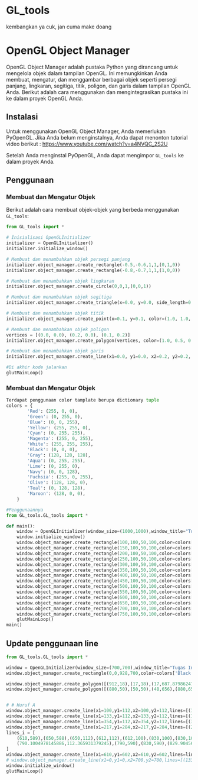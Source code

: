 # GL_tools
kembangkan ya cuk, jan cuma make doang

# OpenGL Object Manager

OpenGL Object Manager adalah pustaka Python yang dirancang untuk mengelola objek dalam tampilan OpenGL. Ini memungkinkan Anda membuat, mengatur, dan menggambar berbagai objek seperti persegi panjang, lingkaran, segitiga, titik, poligon, dan garis dalam tampilan OpenGL Anda. Berikut adalah cara menggunakan dan mengintegrasikan pustaka ini ke dalam proyek OpenGL Anda.

## Instalasi

Untuk menggunakan OpenGL Object Manager, Anda memerlukan PyOpenGL. Jika Anda belum menginstalnya, Anda dapat menonton tutorial video berikut : https://www.youtube.com/watch?v=a4NVQC_2S2U


Setelah Anda menginstal PyOpenGL, Anda dapat mengimpor `GL_tools` ke dalam proyek Anda.

## Penggunaan

### Membuat dan Mengatur Objek

Berikut adalah cara membuat objek-objek yang berbeda menggunakan `GL_tools`:

```python
from GL_tools import *

# Inisialisasi OpenGLInitializer
initializer = OpenGLInitializer()
initializer.initialize_window()

# Membuat dan menambahkan objek persegi panjang
initializer.object_manager.create_rectangle(-0.5,-0.6,1,1,(0,1,0))
initializer.object_manager.create_rectangle(-0.8,-0.7,1,1,(1,0,0))

# Membuat dan menambahkan objek lingkaran
initializer.object_manager.create_circle(0,0,1,(0,0,1))

# Membuat dan menambahkan objek segitiga
initializer.object_manager.create_triangle(x=0.0, y=0.0, side_length=0.2, color=(0.0, 1.0, 0.0))

# Membuat dan menambahkan objek titik
initializer.object_manager.create_point(x=0.1, y=0.1, color=(1.0, 1.0, 1.0))

# Membuat dan menambahkan objek poligon
vertices = [(0.0, 0.0), (0.2, 0.0), (0.1, 0.2)]
initializer.object_manager.create_polygon(vertices, color=(1.0, 0.5, 0.0))

# Membuat dan menambahkan objek garis
initializer.object_manager.create_line(x1=0.0, y1=0.0, x2=0.2, y2=0.2, color=(0.5, 0.5, 0.5))

#Di akhir kode jalankan
glutMainLoop()
```


### Membuat dan Mengatur Objek
```python
Terdapat penggunaan color tamplate berupa dictionary tuple
colors = {
        'Red': (255, 0, 0),
        'Green': (0, 255, 0),
        'Blue': (0, 0, 255),
        'Yellow': (255, 255, 0),
        'Cyan': (0, 255, 255),
        'Magenta': (255, 0, 255),
        'White': (255, 255, 255),
        'Black': (0, 0, 0),
        'Gray': (128, 128, 128),
        'Aqua': (0, 255, 255),
        'Lime': (0, 255, 0),
        'Navy': (0, 0, 128),
        'Fuchsia': (255, 0, 255),
        'Olive': (128, 128, 0),
        'Teal': (0, 128, 128),
        'Maroon': (128, 0, 0),
    }

#Penggunaannya
from GL_tools.GL_tools import *

def main():
    window = OpenGLInitializer(window_size=(1000,1000),window_title="Tugas Nama")
    window.initialize_window()
    window.object_manager.create_rectangle(100,100,50,100,color=colors['Red'])
    window.object_manager.create_rectangle(150,100,50,100,color=colors['White'])
    window.object_manager.create_rectangle(200,100,50,100,color=colors['Green'])
    window.object_manager.create_rectangle(250,100,50,100,color=colors['Blue'])
    window.object_manager.create_rectangle(300,100,50,100,color=colors['Yellow'])
    window.object_manager.create_rectangle(350,100,50,100,color=colors['Cyan'])
    window.object_manager.create_rectangle(400,100,50,100,color=colors['Magenta'])
    window.object_manager.create_rectangle(450,100,50,100,color=colors['Aqua'])
    window.object_manager.create_rectangle(500,100,50,100,color=colors['Lime'])
    window.object_manager.create_rectangle(550,100,50,100,color=colors['Navy'])
    window.object_manager.create_rectangle(600,100,50,100,color=colors['Fuchsia'])
    window.object_manager.create_rectangle(650,100,50,100,color=colors['Olive'])
    window.object_manager.create_rectangle(700,100,50,100,color=colors['Teal'])
    window.object_manager.create_rectangle(750,100,50,100,color=colors['Maroon'])
    glutMainLoop()
main()
```
## Update penggunaan line
```python
from GL_tools.GL_tools import *

window = OpenGLInitializer(window_size=(700,700),window_title="Tugas Inisial Nama",x_end=928,y_end=700)
window.object_manager.create_rectangle(0,0,928,700,color=colors['Black'])

window.object_manager.create_polygon([(912,18),(17,18),(17,687.8798624709378),(911.9829466302,687.8798624709378)])
window.object_manager.create_polygon([(880,50),(50,50),(48,656),(880,656)],color=colors['Black'])


# # Huruf A
window.object_manager.create_line(x1=100,y1=112,x2=100,y2=112,lines=[(100,112),(208,112),(208,100),(100,100)])
window.object_manager.create_line(x1=133,y1=112,x2=133,y2=112,lines=[(133,112),(316,606),(374,606),(554.9994130789462,112),(404.0259465963241,112),(352,268),(210,268),(155,112)])
window.object_manager.create_line(x1=354,y1=112,x2=354,y2=112,lines=[(354,100),(588,100),(588,112)])
window.object_manager.create_line(x1=217,y1=284,x2=217,y2=284,lines=[(284,469.5),(346.5,284)])
lines_i = [
    (610,589),(650,588),(650,112),(612,112),(612,100),(830,100),(830,100),(830,112),
    (790.1004978145886,112.365931379245),(790,590),(830,590),(829.9045624678631,601.7087838498422)
]
window.object_manager.create_line(x1=610,y1=602,x2=610,y2=602,lines=lines_i)
# window.object_manager.create_line(x1=0,y1=0,x2=700,y2=700,lines=[(133,112),(316,606),(374,606),(554.9994130789462,112),(404.0259465963241,112),(352,268),(210,268)],color=colors['Red'])
window.initialize_window()
glutMainLoop()
```
